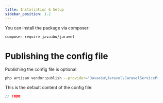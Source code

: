 ```yaml
---
title: Installation & Setup
sidebar_position: 1.2
---
```


You can install the package via composer:

```bash
composer require javaabu/jaravel
```

# Publishing the config file

Publishing the config file is optional:

```bash
php artisan vendor:publish --provider="Javaabu\Jaravel\JaravelServiceProvider" --tag="jaravel-config"
```

This is the default content of the config file:

```php
// TODO
```
